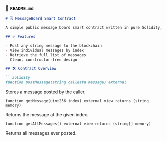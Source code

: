 ### 📄 `README.md`

````markdown
# 🗒️ MessageBoard Smart Contract

A simple public message board smart contract written in pure Solidity, without using any external libraries or constructors.

## ✨ Features

- Post any string message to the blockchain
- View individual messages by index
- Retrieve the full list of messages
- Clean, constructor-free design

## 🛠️ Contract Overview

```solidity
function postMessage(string calldata message) external
````

Stores a message posted by the caller.

```solidity
function getMessage(uint256 index) external view returns (string memory)
```

Returns the message at the given index.

```solidity
function getAllMessages() external view returns (string[] memory)
```

Returns all messages ever posted.

